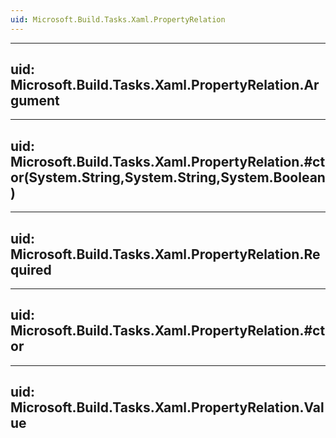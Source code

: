 ```yaml
---
uid: Microsoft.Build.Tasks.Xaml.PropertyRelation
---
```


---
uid: Microsoft.Build.Tasks.Xaml.PropertyRelation.Argument
---

---
uid: Microsoft.Build.Tasks.Xaml.PropertyRelation.#ctor(System.String,System.String,System.Boolean)
---

---
uid: Microsoft.Build.Tasks.Xaml.PropertyRelation.Required
---

---
uid: Microsoft.Build.Tasks.Xaml.PropertyRelation.#ctor
---

---
uid: Microsoft.Build.Tasks.Xaml.PropertyRelation.Value
---
